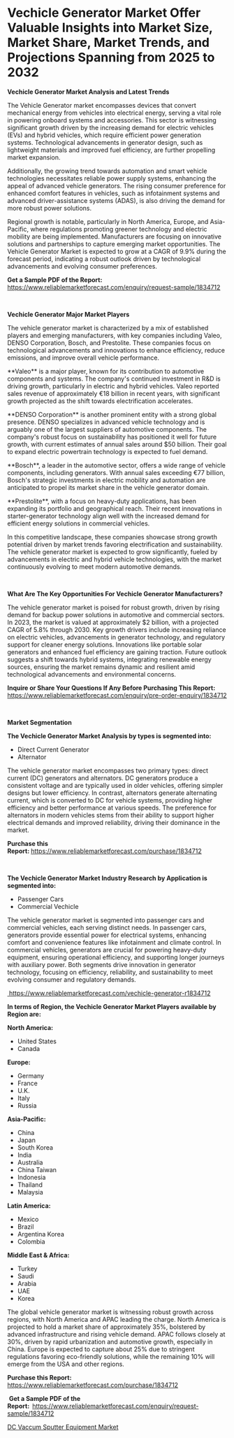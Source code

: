 <p><h1>Vechicle Generator Market Offer Valuable Insights into Market Size, Market Share, Market Trends, and Projections Spanning from 2025 to 2032</h1></p><p><strong>Vechicle Generator Market Analysis and Latest Trends</strong></p>
<p><p>The Vehicle Generator market encompasses devices that convert mechanical energy from vehicles into electrical energy, serving a vital role in powering onboard systems and accessories. This sector is witnessing significant growth driven by the increasing demand for electric vehicles (EVs) and hybrid vehicles, which require efficient power generation systems. Technological advancements in generator design, such as lightweight materials and improved fuel efficiency, are further propelling market expansion.</p><p>Additionally, the growing trend towards automation and smart vehicle technologies necessitates reliable power supply systems, enhancing the appeal of advanced vehicle generators. The rising consumer preference for enhanced comfort features in vehicles, such as infotainment systems and advanced driver-assistance systems (ADAS), is also driving the demand for more robust power solutions. </p><p>Regional growth is notable, particularly in North America, Europe, and Asia-Pacific, where regulations promoting greener technology and electric mobility are being implemented. Manufacturers are focusing on innovative solutions and partnerships to capture emerging market opportunities. The Vehicle Generator Market is expected to grow at a CAGR of 9.9% during the forecast period, indicating a robust outlook driven by technological advancements and evolving consumer preferences.</p></p>
<p><strong>Get a Sample PDF of the Report:&nbsp;</strong> <a href="https://www.reliablemarketforecast.com/enquiry/request-sample/1834712?utm_campaign=2516&utm_medium=2&utm_source=Github&utm_content=ia&utm_term=26032025&utm_id=vechicle-generator">https://www.reliablemarketforecast.com/enquiry/request-sample/1834712</a></p>
<p>&nbsp;</p>
<p><strong>Vechicle Generator Major Market Players</strong></p>
<p><p>The vehicle generator market is characterized by a mix of established players and emerging manufacturers, with key companies including Valeo, DENSO Corporation, Bosch, and Prestolite. These companies focus on technological advancements and innovations to enhance efficiency, reduce emissions, and improve overall vehicle performance.</p><p>**Valeo** is a major player, known for its contribution to automotive components and systems. The company's continued investment in R&D is driving growth, particularly in electric and hybrid vehicles. Valeo reported sales revenue of approximately €18 billion in recent years, with significant growth projected as the shift towards electrification accelerates.</p><p>**DENSO Corporation** is another prominent entity with a strong global presence. DENSO specializes in advanced vehicle technology and is arguably one of the largest suppliers of automotive components. The company's robust focus on sustainability has positioned it well for future growth, with current estimates of annual sales around $50 billion. Their goal to expand electric powertrain technology is expected to fuel demand.</p><p>**Bosch**, a leader in the automotive sector, offers a wide range of vehicle components, including generators. With annual sales exceeding €77 billion, Bosch's strategic investments in electric mobility and automation are anticipated to propel its market share in the vehicle generator domain.</p><p>**Prestolite**, with a focus on heavy-duty applications, has been expanding its portfolio and geographical reach. Their recent innovations in starter-generator technology align well with the increased demand for efficient energy solutions in commercial vehicles.</p><p>In this competitive landscape, these companies showcase strong growth potential driven by market trends favoring electrification and sustainability. The vehicle generator market is expected to grow significantly, fueled by advancements in electric and hybrid vehicle technologies, with the market continuously evolving to meet modern automotive demands.</p></p>
<p>&nbsp;</p>
<p><strong>What Are The Key Opportunities For Vechicle Generator Manufacturers?</strong></p>
<p><p>The vehicle generator market is poised for robust growth, driven by rising demand for backup power solutions in automotive and commercial sectors. In 2023, the market is valued at approximately $2 billion, with a projected CAGR of 5.8% through 2030. Key growth drivers include increasing reliance on electric vehicles, advancements in generator technology, and regulatory support for cleaner energy solutions. Innovations like portable solar generators and enhanced fuel efficiency are gaining traction. Future outlook suggests a shift towards hybrid systems, integrating renewable energy sources, ensuring the market remains dynamic and resilient amid technological advancements and environmental concerns.</p></p>
<p><strong>Inquire or Share Your Questions If Any Before Purchasing This Report:</strong> <a href="https://www.reliablemarketforecast.com/enquiry/pre-order-enquiry/1834712?utm_campaign=2516&utm_medium=2&utm_source=Github&utm_content=ia&utm_term=26032025&utm_id=vechicle-generator">https://www.reliablemarketforecast.com/enquiry/pre-order-enquiry/1834712</a></p>
<p>&nbsp;</p>
<p><strong>Market Segmentation</strong></p>
<p><strong>The Vechicle Generator Market Analysis by types is segmented into:</strong></p>
<p><ul><li>Direct Current Generator</li><li>Alternator</li></ul></p>
<p><p>The vehicle generator market encompasses two primary types: direct current (DC) generators and alternators. DC generators produce a consistent voltage and are typically used in older vehicles, offering simpler designs but lower efficiency. In contrast, alternators generate alternating current, which is converted to DC for vehicle systems, providing higher efficiency and better performance at various speeds. The preference for alternators in modern vehicles stems from their ability to support higher electrical demands and improved reliability, driving their dominance in the market.</p></p>
<p><strong>Purchase this Report:&nbsp;</strong><a href="https://www.reliablemarketforecast.com/purchase/1834712?utm_campaign=2516&utm_medium=2&utm_source=Github&utm_content=ia&utm_term=26032025&utm_id=vechicle-generator">https://www.reliablemarketforecast.com/purchase/1834712</a></p>
<p>&nbsp;</p>
<p><strong>The Vechicle Generator Market Industry Research by Application is segmented into:</strong></p>
<p><ul><li>Passenger Cars</li><li>Commercial Vechicle</li></ul></p>
<p><p>The vehicle generator market is segmented into passenger cars and commercial vehicles, each serving distinct needs. In passenger cars, generators provide essential power for electrical systems, enhancing comfort and convenience features like infotainment and climate control. In commercial vehicles, generators are crucial for powering heavy-duty equipment, ensuring operational efficiency, and supporting longer journeys with auxiliary power. Both segments drive innovation in generator technology, focusing on efficiency, reliability, and sustainability to meet evolving consumer and regulatory demands.</p></p>
<p><a href="https://www.reliablemarketforecast.com/vechicle-generator-r1834712?utm_campaign=2516&utm_medium=2&utm_source=Github&utm_content=ia&utm_term=26032025&utm_id=vechicle-generator">&nbsp;https://www.reliablemarketforecast.com/vechicle-generator-r1834712</a></p>
<p><strong>In terms of Region, the Vechicle Generator Market Players available by Region are:</strong></p>
<p>
    <p> <strong> North America: </strong>
        <ul>
            <li>United States</li>
            <li>Canada</li>
        </ul>
        </p> 
    <p> <strong> Europe: </strong>
        <ul>
            <li>Germany</li>
            <li>France</li>
            <li>U.K.</li>
            <li>Italy</li>
            <li>Russia</li>
        </ul>
        </p> 
    <p> <strong> Asia-Pacific: </strong>
        <ul>
            <li>China</li>
            <li>Japan</li>
            <li>South Korea</li>
            <li>India</li>
            <li>Australia</li>
            <li>China Taiwan</li>
            <li>Indonesia</li>
            <li>Thailand</li>
            <li>Malaysia</li>
        </ul>
        </p> 
    <p> <strong> Latin America: </strong>
        <ul>
            <li>Mexico</li>
            <li>Brazil</li>
            <li>Argentina Korea</li>
            <li>Colombia</li>
        </ul>
        </p> 
    <p> <strong> Middle East & Africa: </strong>
        <ul>
            <li>Turkey</li>
            <li>Saudi</li>
            <li>Arabia</li>
            <li>UAE</li>
            <li>Korea</li>
        </ul>
    </p>
    </p>
<p><p>The global vehicle generator market is witnessing robust growth across regions, with North America and APAC leading the charge. North America is projected to hold a market share of approximately 35%, bolstered by advanced infrastructure and rising vehicle demand. APAC follows closely at 30%, driven by rapid urbanization and automotive growth, especially in China. Europe is expected to capture about 25% due to stringent regulations favoring eco-friendly solutions, while the remaining 10% will emerge from the USA and other regions.</p></p>
<p><strong>Purchase this Report: </strong><a href="https://www.reliablemarketforecast.com/purchase/1834712?utm_campaign=2516&utm_medium=2&utm_source=Github&utm_content=ia&utm_term=26032025&utm_id=vechicle-generator">https://www.reliablemarketforecast.com/purchase/1834712</a></p>
<p>&nbsp;<strong>Get a Sample PDF of the Report:&nbsp;&nbsp;</strong><a href="https://www.reliablemarketforecast.com/enquiry/request-sample/1834712?utm_campaign=2516&utm_medium=2&utm_source=Github&utm_content=ia&utm_term=26032025&utm_id=vechicle-generator">https://www.reliablemarketforecast.com/enquiry/request-sample/1834712</a></p>
<p><strong></strong></p>
<p><p><a href="https://github.com/triattwood9919/Market-Research-Report-List-1/blob/main/dc-vaccum-sputter-equipment-market.md?utm_campaign=2516&utm_medium=2&utm_source=Github&utm_content=ia&utm_term=26032025&utm_id=vechicle-generator">DC Vaccum Sputter Equipment Market</a></p></p>